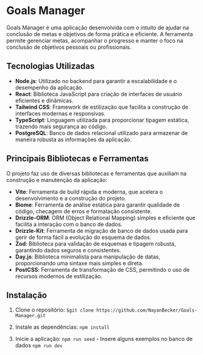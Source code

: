 # Goals Manager

Goals Manager é uma aplicação desenvolvida com o intuito de ajudar na conclusão de metas e objetivos de forma prática e eficiente. A ferramenta permite gerenciar metas, acompanhar o progresso e manter o foco na conclusão de objetivos pessoais ou profissionais.

## Tecnologias Utilizadas

- **Node.js**: Utilizado no backend para garantir a escalabilidade e o desempenho da aplicação.
- **React**: Biblioteca JavaScript para criação de interfaces de usuário eficientes e dinâmicas.
- **Tailwind CSS**: Framework de estilização que facilita a construção de interfaces modernas e responsivas.
- **TypeScript**: Linguagem utilizada para proporcionar tipagem estática, trazendo mais segurança ao código.
- **PostgreSQL**: Banco de dados relacional utilizado para armazenar de maneira robusta as informações da aplicação.

## Principais Bibliotecas e Ferramentas

O projeto faz uso de diversas bibliotecas e ferramentas que auxiliam na construção e manutenção da aplicação:

- **Vite**: Ferramenta de build rápida e moderna, que acelera o desenvolvimento e a construção do projeto.
- **Biome**: Ferramenta de análise estática para garantir qualidade de código, checagem de erros e formatação consistente.
- **Drizzle-ORM**: ORM (Object Relational Mapping) simples e eficiente que facilita a interação com o banco de dados.
- **Drizzle-Kit**: Ferramenta de migração de banco de dados usada para gerir de forma fácil a evolução do esquema de dados.
- **Zod**: Biblioteca para validação de esquemas e tipagem robusta, garantindo dados seguros e consistentes.
- **Day.js**: Biblioteca minimalista para manipulação de datas, proporcionando uma sintaxe mais simples e direta.
- **PostCSS**: Ferramenta de transformação de CSS, permitindo o uso de recursos modernos de estilização.

## Instalação

1. Clone o repositório:
    `$git clone https://github.com/NayanBecker/Goals-Manager.git`
    
2. Instale as dependências:
    `npm install`

3. Inicie a aplicação:
    `npm run seed` - Insere alguns exemplos no banco de dados
    `npm run dev`